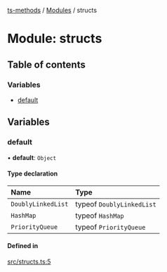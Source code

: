 [ts-methods](../README.md) / [Modules](../modules.md) / structs

# Module: structs

## Table of contents

### Variables

- [default](structs.md#default)

## Variables

### default

• **default**: `Object`

#### Type declaration

| Name               | Type                      |
| :----------------- | :------------------------ |
| `DoublyLinkedList` | typeof `DoublyLinkedList` |
| `HashMap`          | typeof `HashMap`          |
| `PriorityQueue`    | typeof `PriorityQueue`    |

#### Defined in

[src/structs.ts:5](https://github.com/jonathanchowjh/ts-utils/blob/7ca4bf8/src/structs.ts#L5)
